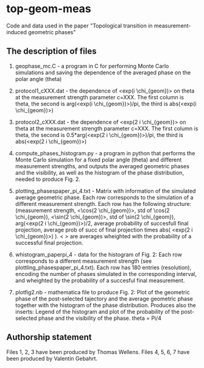 # top-geom-meas
Code and data used in the paper "Topological transition in measurement-induced geometric phases"

The description of files
-------------------------

1. geophase_mc.C - a program in C for performing Monte Carlo simulations and saving the dependence of the averaged phase on the polar angle (theta)

2. protocol1_cXXX.dat - the dependence of <exp(i \chi_{geom})> on theta at the measurement strength parameter c=XXX. The first column is theta, the second is arg(<exp(i \chi_{geom})>)/pi, the third is abs(<exp(i \chi_{geom})>)

3. protocol2_cXXX.dat - the dependence of <exp(2 i \chi_{geom})> on theta at the measurement strength parameter c=XXX. The first column is theta, the second is 0.5\*arg(<exp(2 i \chi_{geom})>)/pi, the third is abs(<exp(2 i \chi_{geom})>)

4. compute_phases_histogram.py - a program in python that performs the Monte Carlo simulation for a fixed polar angle (theta) and different measurement strengths, and outputs the averaged geometric phases and the visibility, as well as the histogram of the phase distribution, needed to produce Fig. 2. 

5. plotting_phasespaper_pi_4.txt - Matrix with information of the simulated average geometric phase. Each row corresponds to the simulation of a different measurement strength. Each row has the following structure: 
(measurement strength, <\cos(2 \chi_{geom})>, std of \cos(2 \chi_{geom}), <\sin(2 \chi_{geom})>, std of \sin(2 \chi_{geom}), arg(<exp(2 i \chi_{geom})>)/2, average probability of succesfull final projection, average prob of succ of final projection  times abs( <exp(2 i \chi_{geom})>) ). < > are averages wheighted with the probability of a successful final projection. 

6. whistogram_paperpi_4 - data for the histogram of Fig. 2: Each row corresponds to a different measurement strength (see plottling_phasespaper_pi_4.txt). Each row has 180 entries (resolution), encoding the number of phases simulated in the corresponding interval, and wheighted by the probability of a succesful final measurement.

7. plotfig2.nb - mathematica file to produce Fig. 2: Plot of the geometric phase of the post-selected tajectory and the average geometric phase together with the histogram of the phase distribution. Produces also the inserts: Legend of the histogram and plot of the probability of the post-selected phase and the visibility of the phase. theta = Pi/4


Authorship statement
-------------------------
Files 1, 2, 3 have been produced by Thomas Wellens. Files 4, 5, 6, 7 have been produced by Valentin Gebahrt. 
